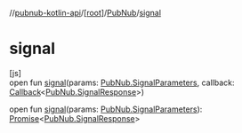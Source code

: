//[pubnub-kotlin-api](../../../index.md)/[[root]](../index.md)/[PubNub](index.md)/[signal](signal.md)

# signal

[js]\
open fun [signal](signal.md)(params: [PubNub.SignalParameters](-signal-parameters/index.md), callback: [Callback](../-callback/index.md)&lt;[PubNub.SignalResponse](-signal-response/index.md)&gt;)

open fun [signal](signal.md)(params: [PubNub.SignalParameters](-signal-parameters/index.md)): [Promise](https://kotlinlang.org/api/latest/jvm/stdlib/kotlin-stdlib/kotlin.js/-promise/index.html)&lt;[PubNub.SignalResponse](-signal-response/index.md)&gt;
